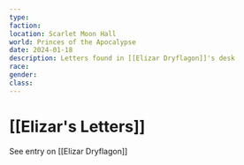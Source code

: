 ```yaml
---
type: 
faction: 
location: Scarlet Moon Hall
world: Princes of the Apocalypse
date: 2024-01-18
description: Letters found in [[Elizar Dryflagon]]'s desk
race: 
gender: 
class:
---
```

# [[Elizar's Letters]]

See entry on [[Elizar Dryflagon]]